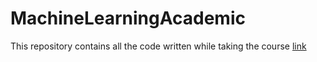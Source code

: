 # MachineLearningAcademic

This repository contains all the code written while taking the course [link](hhtp:)

